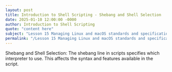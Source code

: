 ```yaml
---
layout: post
title: Introduction to Shell Scripting - Shebang and Shell Selection
date: 2025-01-10 12:00:00 -0000
author: Introduction to Shell Scripting
quote: "content here"
subject: "Lesson 15 Managing Linux and macOS standards and specifications"
permalink: "/Lesson 15 Managing Linux and macOS standards and specifications/Introduction to Shell Scripting/Introduction to Shell Scripting - Shebang and Shell Selection"
---
```


Shebang and Shell Selection: The shebang line in scripts specifies which interpreter to use. This affects the syntax and features available in the script.
